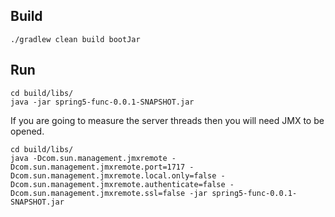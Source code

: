 ## Build
```
./gradlew clean build bootJar
```

## Run
```
cd build/libs/
java -jar spring5-func-0.0.1-SNAPSHOT.jar 
```
If you are going to measure the server threads then you will need JMX to be opened.
```
cd build/libs/
java -Dcom.sun.management.jmxremote -Dcom.sun.management.jmxremote.port=1717 -Dcom.sun.management.jmxremote.local.only=false -Dcom.sun.management.jmxremote.authenticate=false -Dcom.sun.management.jmxremote.ssl=false -jar spring5-func-0.0.1-SNAPSHOT.jar
```